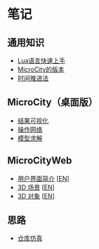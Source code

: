 # 笔记
## 通用知识
- [Lua语言快速上手](./lua.md)
- [MicroCity的版本](./versions.md)
- [时间推进法](./timelapse.md)

## MicroCity（桌面版）
- [结果可视化](./visualization.md)
- [操作网络](./network.md)
- [模型求解](./lp.md)

## MicroCityWeb
- [用户界面简介](./web_ui.md) \[[EN](./web_ui_en.md)\]
- [3D 场景](./3d_scene.md) \[[EN](./3d_scene_en.md)\]
- [3D 对象](./3d_objects.md) \[[EN](./3d_objects_en.md)\]

## 思路
- [仓库仿真](./warehouse_simulation.md)